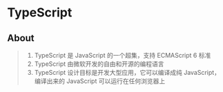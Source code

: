 # TypeScript

## About 

> 1. TypeScript 是 JavaScript 的一个超集，支持 ECMAScript 6 标准<br/>
> 2. TypeScript 由微软开发的自由和开源的编程语言<br/>
>  3. TypeScript 设计目标是开发大型应用，它可以编译成纯 JavaScript，编译出来的 JavaScript 可以运行在任何浏览器上
